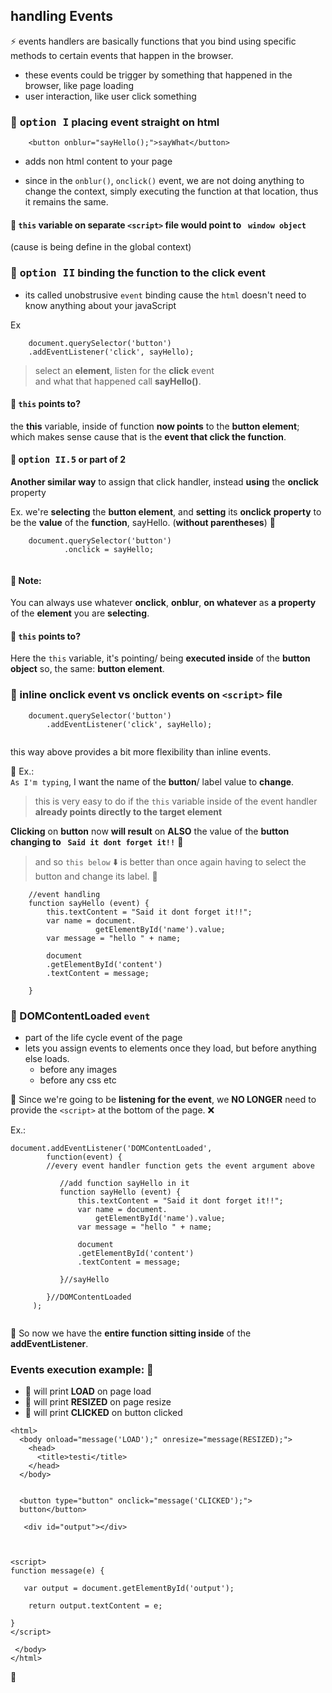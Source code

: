 ## handling Events

:zap: events handlers are basically functions that you bind using
specific methods to certain events that happen in the browser.
- these events could be trigger by something that happened
  in the browser, like page loading
- user interaction, like user click something


### :cactus: <kbd>option I</kbd> placing event straight on html
````
    <button onblur="sayHello();">sayWhat</button>
````
  
- adds non html content to your page 

- since in the `onblur()`, `onclick()` event, we are
  not doing anything to change the context, simply
  executing the function at that location, thus it remains
  the same.
  
#### :cactus: `this` variable on separate `<script>`  file would point to ` window object`
  (cause is being define in the global context)  
  
  
### :cactus: <kbd>option II</kbd> binding the function to the click event

- its called unobstrusive `event` binding cause
  the `html` doesn't need to know anything about
  your javaScript
  
Ex

````
    document.querySelector('button')
    .addEventListener('click', sayHello);

````
> select an **element**, listen for the **click** event      
>  and what that happened call **sayHello()**.

#### :postbox: `this` points to?   
the **this** variable, inside of function **now points**
to the **button element**;  which makes sense cause that
is the **event that click the function**.

#### :postbox: <kbd>option II.5</kbd> or part of 2
**Another similar way** to assign that click handler,
instead **using** the **onclick** property    

Ex. 
we're **selecting** the **button element**, and **setting** its **onclick**
**property** to be the **value** of the **function**, sayHello.
(**without parentheses**) :triangular_flag_on_post:
````
    document.querySelector('button')
            .onclick = sayHello;
             
````
#### :loudspeaker:    **Note:**    
You can always use whatever **onclick**, **onblur**, **on whatever**
as **a property** of the **element** you are **selecting**.

#### :cactus: `this` points to?
Here the `this` variable, it's pointing/ being **executed inside** 
of the **button object** so, the same: **button element**.

### :loudspeaker: inline onclick event vs onclick events on `<script>` file

````     
    document.querySelector('button')
        .addEventListener('click', sayHello);
               
````
this way above provides a bit more flexibility than
inline events.


:cactus: Ex.:   
`As I'm typing`, I want the name of the **button**/ label value
to **change**.

> this is very easy to do if the `this` variable
  inside of the event handler **already points directly
  to the target element**      
  
  **Clicking** on **button** now **will result** on **ALSO** the
  value of the **button changing to ` Said it dont forget it!!`**  :tada:
  
> and so `this below` :arrow_down: is better than once again having to select the button and change its label.  :japanese_goblin:
  
````
    //event handling
    function sayHello (event) {
        this.textContent = "Said it dont forget it!!";
        var name = document.
                   getElementById('name').value;
        var message = "hello " + name;
        
        document
        .getElementById('content')
        .textContent = message;
    
    }

````
### :loudspeaker: DOMContentLoaded `event`
- part of the life cycle event of the page
- lets you assign events to elements once they load,
  but before anything else loads.
  - before any images
  - before any css etc
  
:cactus: Since we're going to be **listening for the
event**, we **NO LONGER** need to provide the `<script>`
at the bottom of the page. :x:

Ex.:

````
document.addEventListener('DOMContentLoaded', 
        function(event) {
        //every event handler function gets the event argument above  
        
           //add function sayHello in it
           function sayHello (event) {
               this.textContent = "Said it dont forget it!!";
               var name = document.
                   getElementById('name').value;
               var message = "hello " + name;
            
               document
               .getElementById('content')
               .textContent = message;
        
           }//sayHello    
             
        }//DOMContentLoaded
     );
   

````
:tropical_drink: So now we have the **entire function sitting inside**
of the **addEventListener**.


### Events execution example:  :rocket:

 - :rooster: will print **LOAD** on page load
 - :rooster: will print **RESIZED** on page resize
 - :rooster: will print **CLICKED** on button clicked

````
<html>
  <body onload="message('LOAD');" onresize="message(RESIZED);">
    <head>
      <title>testi</title>
    </head>
  </body>
  
  
  <button type="button" onclick="message('CLICKED');">
  button</button>

   <div id="output"></div>

  
  
<script>
function message(e) {
  
   var output = document.getElementById('output');
  
    return output.textContent = e;
  
}
</script>

 </body>
</html>

````



:100:
